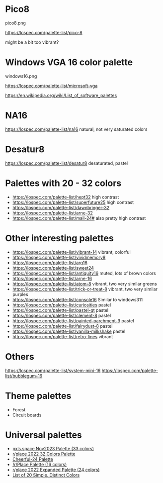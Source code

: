 # Pico8

pico8.png

https://lospec.com/palette-list/pico-8

might be a bit too vibrant?

# Windows VGA 16 color palette

windows16.png

https://lospec.com/palette-list/microsoft-vga

https://en.wikipedia.org/wiki/List_of_software_palettes

# NA16

https://lospec.com/palette-list/na16
natural, not very saturated colors

# Desatur8

https://lospec.com/palette-list/desatur8
desaturated, pastel

# Palettes with 20 - 32 colors

- https://lospec.com/palette-list/hept32 high contrast
- https://lospec.com/palette-list/superfuture25 high contrast
- https://lospec.com/palette-list/dawnbringer-32
- https://lospec.com/palette-list/arne-32
- https://lospec.com/palette-list/mail-24# also pretty high contrast

# Other interesting palettes

- https://lospec.com/palette-list/vibrant-14 vibrant, colorful
- https://lospec.com/palette-list/vividmemory8
- https://lospec.com/palette-list/arq16
- https://lospec.com/palette-list/sweet24
- https://lospec.com/palette-list/antiquity16 muted, lots of brown colors
- https://lospec.com/palette-list/arne-16
- https://lospec.com/palette-list/atom-8 vibrant, two very similar greens
- https://lospec.com/palette-list/trick-or-treat-8 vibrant, two very similar
  purples
- https://lospec.com/palette-list/console16 Similar to windows311
- https://lospec.com/palette-list/curiosities pastel
- https://lospec.com/palette-list/pastel-qt pastel
- https://lospec.com/palette-list/clement-8 pastel
- https://lospec.com/palette-list/painted-parchment-9 pastel
- https://lospec.com/palette-list/fairydust-8 pastel
- https://lospec.com/palette-list/vanilla-milkshake pastel
- https://lospec.com/palette-list/retro-lines vibrant

# Others

https://lospec.com/palette-list/system-mini-16
https://lospec.com/palette-list/bubblegum-16

# Theme palettes

- Forest
- Circuit boards

# Universal palettes

- [pxls.space Nov2023 Palette (33 colors)](https://lospec.com/palette-list/pxlsspace-nov2023)
- [r/place 2022 32 Colors Palette](https://lospec.com/palette-list/r-place-2022-32-colors)
- [Cheerful-24 Palette](https://lospec.com/palette-list/cheerful-24)
- [/r/Place Palette (16 colors)](https://lospec.com/palette-list/r-place)
- [r/place 2022 Expanded Palette (24 colors)](https://lospec.com/palette-list/r-place-2022-expanded)
- [List of 20 Simple, Distinct Colors](https://sashamaps.net/docs/resources/20-colors/)
